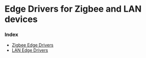 # Edge Drivers for Zigbee and LAN devices

### Index

- [Zigbee Edge Drivers](./zigbee)
- [LAN Edge Drivers](./lan)
